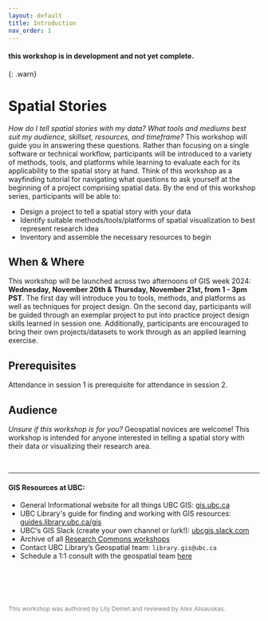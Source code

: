```yaml
---
layout: default
title: Introduction
nav_order: 1
---
```

#### this workshop is in development and not yet complete.
{: .warn}

# Spatial Stories
    
*How do I tell spatial stories with my data? What tools and mediums best suit my audience, skillset, resources, and timeframe?* This workshop will guide you in answering these questions. Rather than focusing on a single software or technical workflow, participants will be introduced to a variety of methods, tools, and platforms while learning to evaluate each for its applicability to the spatial story at hand. Think of this workshop as a wayfinding tutorial for navigating what questions to ask yourself at the beginning of a project comprising spatial data. By the end of this workshop series, participants will be able to:

- Design a project to tell a spatial story with your data
- Identify suitable methods/tools/platforms of spatial visualization to best represent research idea 
- Inventory and assemble the necessary resources to begin


## When & Where
This workshop will be launched across two afternoons of GIS week 2024: **Wednesday, November 20th & Thursday, November 21st, from 1 - 3pm PST**. The first day will introduce you to tools, methods, and platforms as well as techniques for project design. On the second day, participants will be guided through an exemplar project to put into practice project design skills learned in session one. Additionally, participants are encouraged to bring their own projects/datasets to work through as an applied learning exercise.


## Prerequisites
Attendance in session 1 is prerequisite for attendance in session 2.  


## Audience
*Unsure if this workshop is for you?* Geospatial novices are welcome! This workshop is intended for anyone interested in telling a spatial story with their data or visualizing their research area.
<!-- - spatial approaches to humanities research / data -->
    
      

<br>

--- 
#### GIS Resources at UBC:

- General Informational website for all things UBC GIS: [gis.ubc.ca](http://gis.ubc.ca/)
- UBC Library's guide for finding and working with GIS resources: [guides.library.ubc.ca/gis](http://guides.library.ubc.ca/gis)
- UBC's GIS Slack (create your own channel or lurk!): [ubcgis.slack.com](https://ubcgis.slack.com/)
- Archive of all [Research Commons workshops](https://ubc-library-rc.github.io/all.html)
- Contact UBC Library’s Geospatial team: `library.gis@ubc.ca`
- Schedule a 1:1 consult with the geospatial team [here](https://libcal.library.ubc.ca/appointments/research_commons#s-lc-public-pt)

<p style="margin-top:90px"></p>
<p style="color:grey; font-size:12px">This workshop was authored by Lily Demet and reviewed by Alex Alisauskas.</p>
